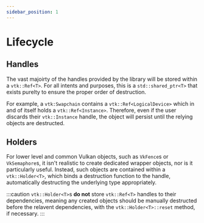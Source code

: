 ```yaml
---
sidebar_position: 1
---
```


# Lifecycle

## Handles

The vast majoirty of the handles provided by the library will be stored within a `vtk::Ref<T>`.
For all intents and purposes, this is a `std::shared_ptr<T>` that exists purelty to ensure the proper order of destruction.

For example, a `vtk:Swapchain` contains a `vtk::Ref<LogicalDevice>` which in and of itself holds a `vtk::Ref<Instance>`.
Therefore, even if the user discards their `vtk::Instance` handle, the object will persist until the relying objects are destructed.

## Holders

For lower level and common Vulkan objects, such as `VkFence`s or `VkSemaphore`s, it isn't realistic to create dedicated wrapper objects,
nor is it particularly useful. Instead, such objects are contained within a `vtk::Holder<T>`, which binds a destruction function to the handle,
automatically destructing the underlying type appropriately.

:::caution
`vtk::Holder<T>`s **do not** store `vtk::Ref<T>` handles to their dependencies, meaning any created objects should be manually
destructed before the relavent dependencies, with the `vtk::Holder<T>::reset` method, if necessary.
:::